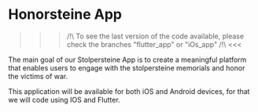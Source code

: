 # Honorsteine App

>>> /!\ To see the last version of the code available, please check the branches "flutter_app" or "iOs_app" /!\ <<<

The main goal of our Stolpersteine App is to create a meaningful platform that enables users to engage with the stolpersteine memorials and honor the victims of war.

This application will be available for both iOS and Android devices, for that we will code using IOS and Flutter.

